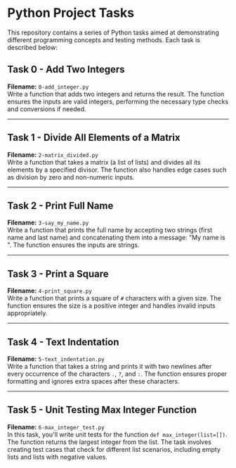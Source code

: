 # Python Project Tasks

This repository contains a series of Python tasks aimed at demonstrating different programming concepts and testing methods. Each task is described below:

## Task 0 - Add Two Integers
**Filename:** `0-add_integer.py`  
Write a function that adds two integers and returns the result. The function ensures the inputs are valid integers, performing the necessary type checks and conversions if needed.

---

## Task 1 - Divide All Elements of a Matrix
**Filename:** `2-matrix_divided.py`  
Write a function that takes a matrix (a list of lists) and divides all its elements by a specified divisor. The function also handles edge cases such as division by zero and non-numeric inputs.

---

## Task 2 - Print Full Name
**Filename:** `3-say_my_name.py`  
Write a function that prints the full name by accepting two strings (first name and last name) and concatenating them into a message: "My name is <first name> <last name>". The function ensures the inputs are strings.

---

## Task 3 - Print a Square
**Filename:** `4-print_square.py`  
Write a function that prints a square of `#` characters with a given size. The function ensures the size is a positive integer and handles invalid inputs appropriately.

---

## Task 4 - Text Indentation
**Filename:** `5-text_indentation.py`  
Write a function that takes a string and prints it with two newlines after every occurrence of the characters `.`, `?`, and `:`. The function ensures proper formatting and ignores extra spaces after these characters.

---

## Task 5 - Unit Testing Max Integer Function
**Filename:** `6-max_integer_test.py`  
In this task, you'll write unit tests for the function `def max_integer(list=[])`. The function returns the largest integer from the list. The task involves creating test cases that check for different list scenarios, including empty lists and lists with negative values.